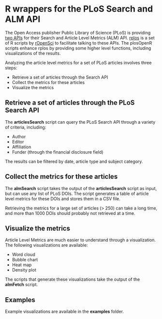 # R wrappers for the PLoS Search and ALM API

The Open Access publisher Public Library of Science (PLoS) is providing [two APIs](http://api.plos.org/) for their Search and Article Level Metrics (ALM) API. [rplos](https://github.com/ropensci/rplos) is a set of R scripts by [rOpenSci](https://github.com/ropensci) to facilitate talking to these APIs. The plosOpenR scripts enhance rplos by providing some higher level functions, including visualizations of the results.

Analyzing the article level metrics for a set of PLoS articles involves three steps:

* Retrieve a set of articles through the Search API
* Collect the metrics for these articles
* Visualize the metrics 

## Retrieve a set of articles through the PLoS Search API
The **articlesSearch** script can query the PLoS Search API through a variety of criteria, including:

* Author
* Editor
* Affiliation
* Funder (through the financial disclosure field)

The results can be filtered by date, article type and subject category.

## Collect the metrics for these articles
The **almSearch** script takes the output of the **articlesSearch** script as input, but can use any list of PLoS DOIs. The script generates a table of article level metrics for these DOIs and stores them in a CSV file.

Retrieving the metrics for a large set of articles (> 250) can take a long time, and more than 1000 DOIs should probably not retrieved at a time. 

## Visualize the metrics
Article Level Metrics are much easier to understand through a visualization. The following visualizations are available:

* Word cloud
* Bubble chart
* Heat map
* Density plot

The scripts that generate these visualizations take the output of the **almFetch** script. 

## Examples
Example visualizations are available in the **examples** folder.
